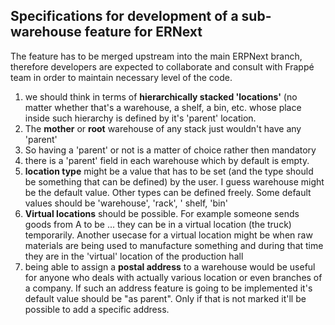 Specifications for development of a sub-warehouse feature for ERNext
----------------------------
The feature has to be merged upstream into the main ERPNext branch, therefore developers are expected to collaborate and consult with Frappé team in order to maintain necessary level of the code.

1. we should think in terms of **hierarchically stacked 'locations'** (no matter whether that's a warehouse, a shelf, a bin, etc. whose place inside such hierarchy is defined by it's 'parent' location. 
2. The **mother** or **root** warehouse of any stack just wouldn't have any 'parent' 
3. So having a 'parent' or not is a matter of choice rather then mandatory
4. there is a 'parent' field in each warehouse which by default is empty.
5. **location type** might be a value that has to be set (and the type should be something that can be defined) by the user. 
I guess warehouse might be the default value. Other types can be defined freely. Some default values should be 'warehouse', 'rack', ' shelf, 'bin'
6. **Virtual locations** should be possible. For example someone sends goods from A to be ... they can be in a virtual location (the truck) temporarily. Another usecase for a virtual location might be when raw materials are being used to manufacture something and during that time they are in the 'virtual' location of the production hall
7. being able to assign a **postal address** to a warehouse would be useful for anyone who deals with actually various location or even branches of a company. If such an address feature is going to be implemented it's default value should be "as parent". Only if that is not marked it'll be possible to add a specific address.
